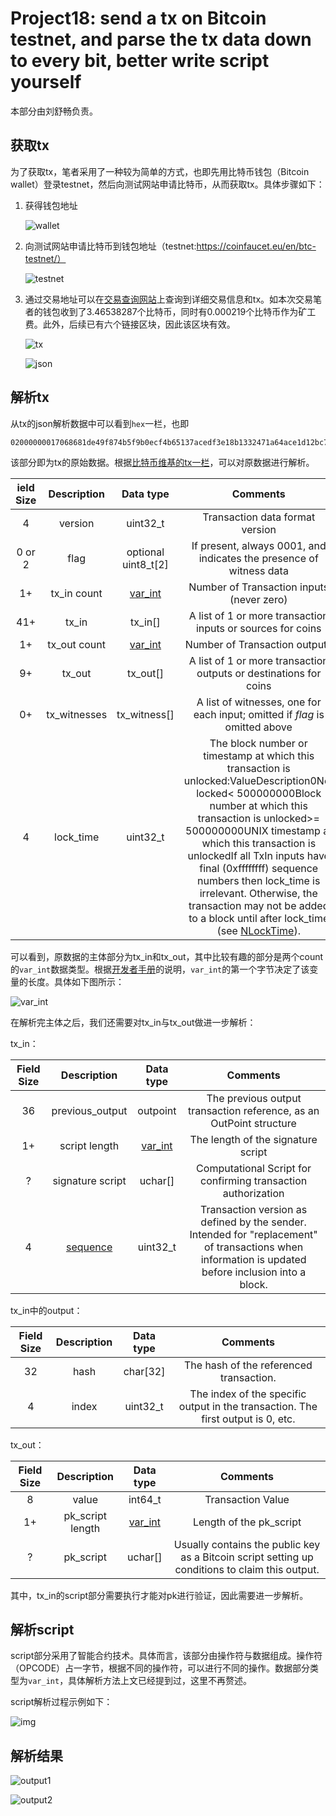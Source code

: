 # Project18: send a tx on Bitcoin testnet, and parse the tx data down to every bit, better write script yourself

本部分由刘舒畅负责。

## 获取tx

为了获取tx，笔者采用了一种较为简单的方式，也即先用比特币钱包（Bitcoin wallet）登录testnet，然后向测试网站申请比特币，从而获取tx。具体步骤如下：

1. 获得钱包地址

   ![wallet](assets/wallet.png)

2. 向测试网站申请比特币到钱包地址（testnet:https://coinfaucet.eu/en/btc-testnet/）

   ![testnet](assets/testnet.png)

3. 通过交易地址可以在[交易查询网站](https://live.blockcypher.com/)上查询到详细交易信息和tx。如本次交易笔者的钱包收到了3.46538287个比特币，同时有0.000219个比特币作为矿工费。此外，后续已有六个链接区块，因此该区块有效。

   ![tx](assets/tx.png)

   ![json](assets/json.png)

## 解析tx

从tx的json解析数据中可以看到`hex`一栏，也即

```
02000000017068681de49f874b5f9b0ecf4b65137acedf3e18b1332471a64ace1d12bc78a1000000006a473044022038575d0d58b17398e20ce98e8de0ac4a2bb6a595fe73a817e8775d5a6c58716002204e3295b967ef26bc5495d4001c713b8273f5956454d0167670b7ed14ddf71bfe012103bc7ec78e3d829980100d7309dde86eeae21c7d26ce77799d4e1cb63aa1ddadd0fdffffff02072f971400000000160014089366df20a7597915600aa2ab8e6edbb7f4147c28921000000000001600147dbd2d6e1f0d941d837aa91b0b70f9dab394d2a8ff422500
```

该部分即为tx的原始数据。根据[比特币维基的tx一栏](https://en.bitcoin.it/wiki/Protocol_documentation#tx)，可以对原数据进行解析。

| ield Size | Description  |                          Data type                           |                           Comments                           |
| :-------: | :----------: | :----------------------------------------------------------: | :----------------------------------------------------------: |
|     4     |   version    |                           uint32_t                           |               Transaction data format version                |
|  0 or 2   |     flag     |                     optional uint8_t[2]                      | If present, always 0001, and indicates the presence of witness data |
|    1+     | tx_in count  | [var_int](https://en.bitcoin.it/wiki/Protocol_documentation#Variable_length_integer) |          Number of Transaction inputs (never zero)           |
|    41+    |    tx_in     |                           tx_in[]                            | A list of 1 or more transaction inputs or sources for coins  |
|    1+     | tx_out count | [var_int](https://en.bitcoin.it/wiki/Protocol_documentation#Variable_length_integer) |                Number of Transaction outputs                 |
|    9+     |    tx_out    |                           tx_out[]                           | A list of 1 or more transaction outputs or destinations for coins |
|    0+     | tx_witnesses |                         tx_witness[]                         | A list of witnesses, one for each input; omitted if *flag* is omitted above |
|     4     |  lock_time   |                           uint32_t                           | The block number or timestamp at which this transaction is unlocked:ValueDescription0Not locked< 500000000Block number at which this transaction is unlocked>= 500000000UNIX timestamp at which this transaction is unlockedIf all TxIn inputs have final (0xffffffff) sequence numbers then lock_time is irrelevant. Otherwise, the transaction may not be added to a block until after lock_time (see [NLockTime](https://en.bitcoin.it/wiki/NLockTime)). |

可以看到，原数据的主体部分为tx_in和tx_out，其中比较有趣的部分是两个count的`var_int`数据类型。根据[开发者手册](https://developer.bitcoin.org/reference/transactions.html#compactsize-unsigned-integers)的说明，`var_int`的第一个字节决定了该变量的长度。具体如下图所示：

![var_int](assets/var_int.png)

在解析完主体之后，我们还需要对tx_in与tx_out做进一步解析：

tx_in：

| Field Size |                       Description                       |                          Data type                           |                           Comments                           |
| :--------: | :-----------------------------------------------------: | :----------------------------------------------------------: | :----------------------------------------------------------: |
|     36     |                     previous_output                     |                           outpoint                           | The previous output transaction reference, as an OutPoint structure |
|     1+     |                      script length                      | [var_int](https://en.bitcoin.it/wiki/Protocol_documentation#Variable_length_integer) |              The length of the signature script              |
|     ?      |                    signature script                     |                           uchar[]                            | Computational Script for confirming transaction authorization |
|     4      | [sequence](http://bitcoin.stackexchange.com/q/2025/323) |                           uint32_t                           | Transaction version as defined by the sender. Intended for "replacement" of transactions when information is updated before inclusion into a block. |

tx_in中的output：

| Field Size | Description | Data type |                           Comments                           |
| :--------: | :---------: | :-------: | :----------------------------------------------------------: |
|     32     |    hash     | char[32]  |           The hash of the referenced transaction.            |
|     4      |    index    | uint32_t  | The index of the specific output in the transaction. The first output is 0, etc. |

tx_out：

| Field Size |   Description    |                          Data type                           |                           Comments                           |
| :--------: | :--------------: | :----------------------------------------------------------: | :----------------------------------------------------------: |
|     8      |      value       |                           int64_t                            |                      Transaction Value                       |
|     1+     | pk_script length | [var_int](https://en.bitcoin.it/wiki/Protocol_documentation#Variable_length_integer) |                   Length of the pk_script                    |
|     ?      |    pk_script     |                           uchar[]                            | Usually contains the public key as a Bitcoin script setting up conditions to claim this output. |

其中，tx_in的script部分需要执行才能对pk进行验证，因此需要进一步解析。

## 解析script

script部分采用了智能合约技术。具体而言，该部分由操作符与数据组成。操作符（OPCODE）占一字节，根据不同的操作符，可以进行不同的操作。数据部分类型为`var_int`，具体解析方法上文已经提到过，这里不再赘述。

script解析过程示例如下：

![img](assets/v2-24ee085a519bc3de2ba7c7f92f2ccadc_1440w.png)

## 解析结果

![output1](assets/output1.png)

![output2](assets/output2.png)